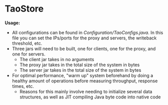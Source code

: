 TaoStore
========

**Usage:**
* All configurations can be found in *Configuration/TaoConfigs.java*. In this file you can set the IPs/ports for the proxy and servers, the writeback threshold, etc.
* Three jars will need to be built, one for clients, one for the proxy, and one for servers. 
  * The client jar takes in no arguments
  * The proxy jar takes in the total size of the system in bytes
  * The server jar takes in the total size of the system in bytes
* For optimal performance, "warm up" system beforehand by doing a healthy amount of operations before measuring throughput, response times, etc.
  * Reasons for this mainly involve needing to initialize several data structures, as well as JIT compiling Java byte code into native code
